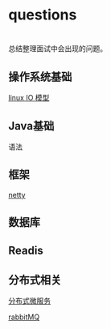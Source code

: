 # questions

# 
总结整理面试中会出现的问题。

## 操作系统基础

[linux IO 模型](src/main/resources/Linux/Linux_IO模型.md)

## Java基础

语法

## 框架

[netty](src/main/resources/netty/netty.md)

## 数据库

## Readis

## 分布式相关
[分布式微服务](src/main/resources/分布式/分布式微服务.md)

[rabbitMQ](src/main/resources/rabbitMQ/rabbitMQ.md)
